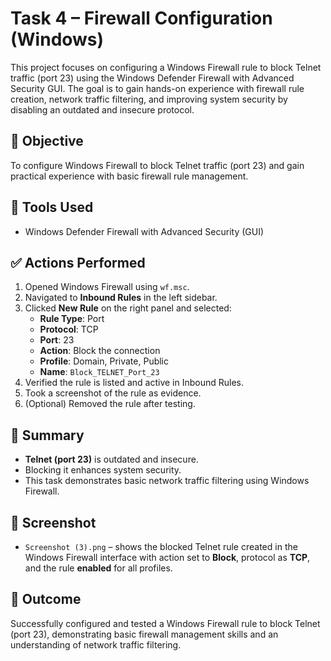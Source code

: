 # Task 4 – Firewall Configuration (Windows)

This project focuses on configuring a Windows Firewall rule to block Telnet traffic (port 23) using the Windows Defender Firewall with Advanced Security GUI. The goal is to gain hands-on experience with firewall rule creation, network traffic filtering, and improving system security by disabling an outdated and insecure protocol.

## 🔐 Objective
To configure Windows Firewall to block Telnet traffic (port 23) and gain practical experience with basic firewall rule management.

## 🧰 Tools Used
- Windows Defender Firewall with Advanced Security (GUI)

## ✅ Actions Performed

1. Opened Windows Firewall using `wf.msc`.
2. Navigated to **Inbound Rules** in the left sidebar.
3. Clicked **New Rule** on the right panel and selected:
   - **Rule Type**: Port
   - **Protocol**: TCP
   - **Port**: 23
   - **Action**: Block the connection
   - **Profile**: Domain, Private, Public
   - **Name**: `Block_TELNET_Port_23`
4. Verified the rule is listed and active in Inbound Rules.
5. Took a screenshot of the rule as evidence.
6. (Optional) Removed the rule after testing.

## 🧠 Summary
- **Telnet (port 23)** is outdated and insecure.
- Blocking it enhances system security.
- This task demonstrates basic network traffic filtering using Windows Firewall.

## 📸 Screenshot
- `Screenshot (3).png` – shows the blocked Telnet rule created in the Windows Firewall interface with action set to **Block**, protocol as **TCP**, and the rule **enabled** for all profiles.

## 📘 Outcome  
Successfully configured and tested a Windows Firewall rule to block Telnet (port 23), demonstrating basic firewall management skills and an understanding of network traffic filtering.
